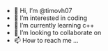 - 👋 Hi, I’m @timovh07
- 👀 I’m interested in coding
- 🌱 I’m currently learning c++
- 💞️ I’m looking to collaborate on 
- 📫 How to reach me ...

<!---
timovh07/timovh07 is a ✨ special ✨ repository because its `README.md` (this file) appears on your GitHub profile.
You can click the Preview link to take a look at your changes.
--->
